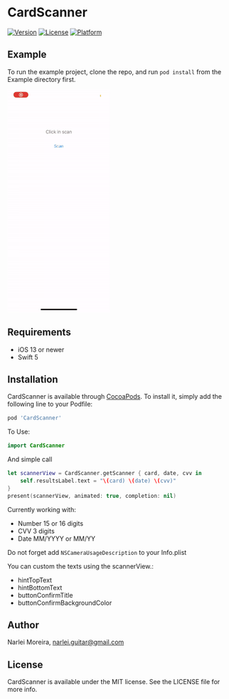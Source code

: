 # CardScanner
[![Version](https://img.shields.io/cocoapods/v/CardScanner.svg?style=flat)](https://cocoapods.org/pods/CardScanner)
[![License](https://img.shields.io/cocoapods/l/CardScanner.svg?style=flat)](https://cocoapods.org/pods/CardScanner)
[![Platform](https://img.shields.io/cocoapods/p/CardScanner.svg?style=flat)](https://cocoapods.org/pods/CardScanner)

## Example

To run the example project, clone the repo, and run `pod install` from the Example directory first.

![](Screenshots/sample.gif)

## Requirements

- iOS 13 or newer
- Swift 5

## Installation

CardScanner is available through [CocoaPods](https://cocoapods.org). To install
it, simply add the following line to your Podfile:

```ruby
pod 'CardScanner'
```

To Use:


```Swift
import CardScanner 
```

And simple call 

```Swift
let scannerView = CardScanner.getScanner { card, date, cvv in
    self.resultsLabel.text = "\(card) \(date) \(cvv)"
}
present(scannerView, animated: true, completion: nil)
```

Currently working with:
- Number 15 or 16 digits
- CVV 3 digits
- Date MM/YYYY or MM/YY



Do not forget add `NSCameraUsageDescription` to your Info.plist

You can custom the texts using the scannerView.:
- hintTopText
- hintBottomText
- buttonConfirmTitle
- buttonConfirmBackgroundColor

## Author

Narlei Moreira, narlei.guitar@gmail.com

## License

CardScanner is available under the MIT license. See the LICENSE file for more info.
